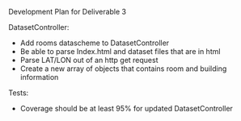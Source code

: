Development Plan for Deliverable 3


DatasetController:
- Add rooms datascheme to DatasetController
- Be able to parse Index.html and dataset files that are in html
- Parse LAT/LON out of an http get request
- Create a new array of objects that contains room and building information

Tests:
- Coverage should be at least 95% for updated DatasetController

